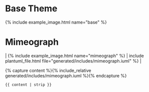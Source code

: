 # Base Theme

{% include example_image.html name="base" %}

# Mimeograph

| {% include example_image.html name="mimeograph" %} |  include plantuml_file.html file="generated/includes/mimeograph.iuml" %} |

{% capture content %}{% include_relative generated/includes/mimeograph.iuml %}{% endcapture %}
```plantuml
{{ content | strip }}
```
